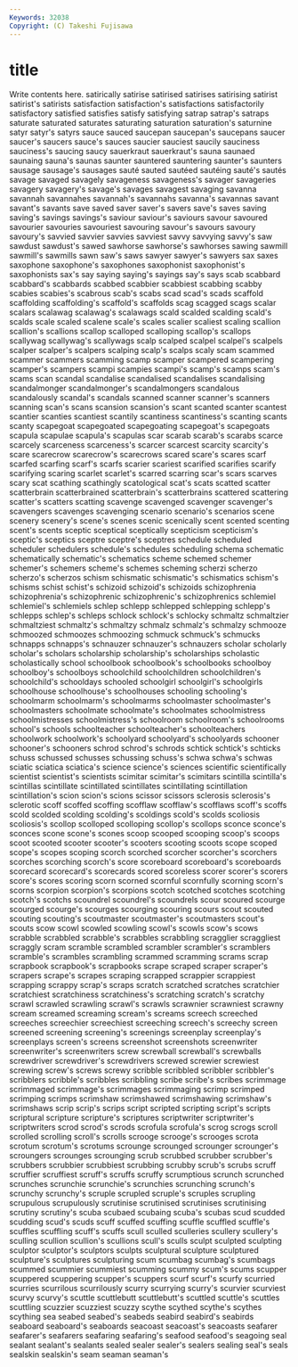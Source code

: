 ```yaml
---
Keywords: 32038 
Copyright: (C) Takeshi Fujisawa
---
```


# title

Write contents here.
 satirically satirise
satirised satirises satirising satirist satirist's satirists satisfaction satisfaction's satisfactions satisfactorily
satisfactory satisfied satisfies satisfy satisfying satrap satrap's satraps saturate saturated
saturates saturating saturation saturation's saturnine satyr satyr's satyrs sauce sauced
saucepan saucepan's saucepans saucer saucer's saucers sauce's sauces saucier sauciest
saucily sauciness sauciness's saucing saucy sauerkraut sauerkraut's sauna saunaed saunaing
sauna's saunas saunter sauntered sauntering saunter's saunters sausage sausage's sausages
sauté sauted sautéed sautéing sauté's sautés savage savaged savagely savageness
savageness's savager savageries savagery savagery's savage's savages savagest savaging savanna
savannah savannahes savannah's savannahs savanna's savannas savant savant's savants save
saved saver saver's savers save's saves saving saving's savings savings's
saviour saviour's saviours savour savoured savourier savouries savouriest savouring savour's
savours savoury savoury's savvied savvier savvies savviest savvy savvying savvy's
saw sawdust sawdust's sawed sawhorse sawhorse's sawhorses sawing sawmill sawmill's
sawmills sawn saw's saws sawyer sawyer's sawyers sax saxes saxophone
saxophone's saxophones saxophonist saxophonist's saxophonists sax's say saying saying's sayings
say's says scab scabbard scabbard's scabbards scabbed scabbier scabbiest scabbing
scabby scabies scabies's scabrous scab's scabs scad scad's scads scaffold
scaffolding scaffolding's scaffold's scaffolds scag scagged scags scalar scalars scalawag
scalawag's scalawags scald scalded scalding scald's scalds scale scaled scalene
scale's scales scalier scaliest scaling scallion scallion's scallions scallop scalloped
scalloping scallop's scallops scallywag scallywag's scallywags scalp scalped scalpel scalpel's
scalpels scalper scalper's scalpers scalping scalp's scalps scaly scam scammed
scammer scammers scamming scamp scamper scampered scampering scamper's scampers scampi
scampies scampi's scamp's scamps scam's scams scan scandal scandalise scandalised
scandalises scandalising scandalmonger scandalmonger's scandalmongers scandalous scandalously scandal's scandals scanned
scanner scanner's scanners scanning scan's scans scansion scansion's scant scanted
scanter scantest scantier scanties scantiest scantily scantiness scantiness's scanting scants
scanty scapegoat scapegoated scapegoating scapegoat's scapegoats scapula scapulae scapula's scapulas
scar scarab scarab's scarabs scarce scarcely scarceness scarceness's scarcer scarcest
scarcity scarcity's scare scarecrow scarecrow's scarecrows scared scare's scares scarf
scarfed scarfing scarf's scarfs scarier scariest scarified scarifies scarify scarifying
scaring scarlet scarlet's scarred scarring scar's scars scarves scary scat
scathing scathingly scatological scat's scats scatted scatter scatterbrain scatterbrained scatterbrain's
scatterbrains scattered scattering scatter's scatters scatting scavenge scavenged scavenger scavenger's
scavengers scavenges scavenging scenario scenario's scenarios scene scenery scenery's scene's
scenes scenic scenically scent scented scenting scent's scents sceptic sceptical
sceptically scepticism scepticism's sceptic's sceptics sceptre sceptre's sceptres schedule scheduled
scheduler schedulers schedule's schedules scheduling schema schematic schematically schematic's schematics
scheme schemed schemer schemer's schemers scheme's schemes scheming scherzi scherzo
scherzo's scherzos schism schismatic schismatic's schismatics schism's schisms schist schist's
schizoid schizoid's schizoids schizophrenia schizophrenia's schizophrenic schizophrenic's schizophrenics schlemiel schlemiel's
schlemiels schlep schlepp schlepped schlepping schlepp's schlepps schlep's schleps schlock
schlock's schlocky schmaltz schmaltzier schmaltziest schmaltz's schmaltzy schmalz schmalz's schmalzy
schmooze schmoozed schmoozes schmoozing schmuck schmuck's schmucks schnapps schnapps's schnauzer
schnauzer's schnauzers scholar scholarly scholar's scholars scholarship scholarship's scholarships scholastic
scholastically school schoolbook schoolbook's schoolbooks schoolboy schoolboy's schoolboys schoolchild schoolchildren
schoolchildren's schoolchild's schooldays schooled schoolgirl schoolgirl's schoolgirls schoolhouse schoolhouse's schoolhouses
schooling schooling's schoolmarm schoolmarm's schoolmarms schoolmaster schoolmaster's schoolmasters schoolmate schoolmate's
schoolmates schoolmistress schoolmistresses schoolmistress's schoolroom schoolroom's schoolrooms school's schools schoolteacher
schoolteacher's schoolteachers schoolwork schoolwork's schoolyard schoolyard's schoolyards schooner schooner's schooners
schrod schrod's schrods schtick schtick's schticks schuss schussed schusses schussing
schuss's schwa schwa's schwas sciatic sciatica sciatica's science science's sciences
scientific scientifically scientist scientist's scientists scimitar scimitar's scimitars scintilla scintilla's
scintillas scintillate scintillated scintillates scintillating scintillation scintillation's scion scion's scions
scissor scissors sclerosis sclerosis's sclerotic scoff scoffed scoffing scofflaw scofflaw's
scofflaws scoff's scoffs scold scolded scolding scolding's scoldings scold's scolds
scoliosis scoliosis's scollop scolloped scolloping scollop's scollops sconce sconce's sconces
scone scone's scones scoop scooped scooping scoop's scoops scoot scooted
scooter scooter's scooters scooting scoots scope scoped scope's scopes scoping
scorch scorched scorcher scorcher's scorchers scorches scorching scorch's score scoreboard
scoreboard's scoreboards scorecard scorecard's scorecards scored scoreless scorer scorer's scorers
score's scores scoring scorn scorned scornful scornfully scorning scorn's scorns
scorpion scorpion's scorpions scotch scotched scotches scotching scotch's scotchs scoundrel
scoundrel's scoundrels scour scoured scourge scourged scourge's scourges scourging scouring
scours scout scouted scouting scouting's scoutmaster scoutmaster's scoutmasters scout's scouts
scow scowl scowled scowling scowl's scowls scow's scows scrabble scrabbled
scrabble's scrabbles scrabbling scragglier scraggliest scraggly scram scramble scrambled scrambler
scrambler's scramblers scramble's scrambles scrambling scrammed scramming scrams scrap scrapbook
scrapbook's scrapbooks scrape scraped scraper scraper's scrapers scrape's scrapes scraping
scrapped scrappier scrappiest scrapping scrappy scrap's scraps scratch scratched scratches
scratchier scratchiest scratchiness scratchiness's scratching scratch's scratchy scrawl scrawled scrawling
scrawl's scrawls scrawnier scrawniest scrawny scream screamed screaming scream's screams
screech screeched screeches screechier screechiest screeching screech's screechy screen screened
screening screening's screenings screenplay screenplay's screenplays screen's screens screenshot screenshots
screenwriter screenwriter's screenwriters screw screwball screwball's screwballs screwdriver screwdriver's screwdrivers
screwed screwier screwiest screwing screw's screws screwy scribble scribbled scribbler
scribbler's scribblers scribble's scribbles scribbling scribe scribe's scribes scrimmage scrimmaged
scrimmage's scrimmages scrimmaging scrimp scrimped scrimping scrimps scrimshaw scrimshawed scrimshawing
scrimshaw's scrimshaws scrip scrip's scrips script scripted scripting script's scripts
scriptural scripture scripture's scriptures scriptwriter scriptwriter's scriptwriters scrod scrod's scrods
scrofula scrofula's scrog scrogs scroll scrolled scrolling scroll's scrolls scrooge
scrooge's scrooges scrota scrotum scrotum's scrotums scrounge scrounged scrounger scrounger's
scroungers scrounges scrounging scrub scrubbed scrubber scrubber's scrubbers scrubbier scrubbiest
scrubbing scrubby scrub's scrubs scruff scruffier scruffiest scruff's scruffs scruffy
scrumptious scrunch scrunched scrunches scrunchie scrunchie's scrunchies scrunching scrunch's scrunchy
scrunchy's scruple scrupled scruple's scruples scrupling scrupulous scrupulously scrutinise scrutinised
scrutinises scrutinising scrutiny scrutiny's scuba scubaed scubaing scuba's scubas scud
scudded scudding scud's scuds scuff scuffed scuffing scuffle scuffled scuffle's
scuffles scuffling scuff's scuffs scull sculled sculleries scullery scullery's sculling
scullion scullion's scullions scull's sculls sculpt sculpted sculpting sculptor sculptor's
sculptors sculpts sculptural sculpture sculptured sculpture's sculptures sculpturing scum scumbag
scumbag's scumbags scummed scummier scummiest scumming scummy scum's scums scupper
scuppered scuppering scupper's scuppers scurf scurf's scurfy scurried scurries scurrilous
scurrilously scurry scurrying scurry's scurvier scurviest scurvy scurvy's scuttle scuttlebutt
scuttlebutt's scuttled scuttle's scuttles scuttling scuzzier scuzziest scuzzy scythe scythed
scythe's scythes scything sea seabed seabed's seabeds seabird seabird's seabirds
seaboard seaboard's seaboards seacoast seacoast's seacoasts seafarer seafarer's seafarers seafaring
seafaring's seafood seafood's seagoing seal sealant sealant's sealants sealed sealer
sealer's sealers sealing seal's seals sealskin sealskin's seam seaman seaman's
